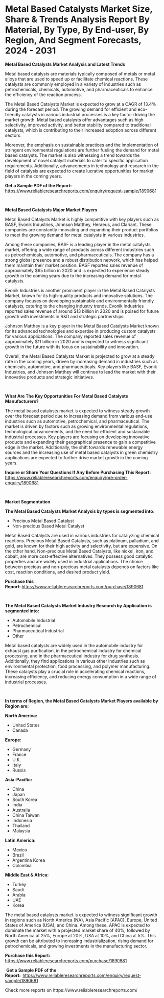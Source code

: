 <p><h1>Metal Based Catalysts Market Size, Share & Trends Analysis Report By Material, By Type, By End-user, By Region, And Segment Forecasts, 2024 - 2031</h1></p><p><strong>Metal Based Catalysts Market Analysis and Latest Trends</strong></p>
<p><p>Metal based catalysts are materials typically composed of metals or metal alloys that are used to speed up or facilitate chemical reactions. These catalysts are commonly employed in a variety of industries such as petrochemicals, chemicals, automotive, and pharmaceuticals to enhance the efficiency of the reaction process.</p><p>The Metal Based Catalysts Market is expected to grow at a CAGR of 13.4% during the forecast period. The growing demand for efficient and eco-friendly catalysts in various industrial processes is a key factor driving the market growth. Metal based catalysts offer advantages such as high selectivity, improved activity, and better stability compared to traditional catalysts, which is contributing to their increased adoption across different sectors.</p><p>Moreover, the emphasis on sustainable practices and the implementation of stringent environmental regulations are further fueling the demand for metal based catalysts. The market is also witnessing a trend towards the development of novel catalyst materials to cater to specific application requirements. Additionally, advancements in technology and research in the field of catalysis are expected to create lucrative opportunities for market players in the coming years.</p></p>
<p><strong>Get a Sample PDF of the Report:&nbsp;</strong> <a href="https://www.reliableresearchreports.com/enquiry/request-sample/1890681">https://www.reliableresearchreports.com/enquiry/request-sample/1890681</a></p>
<p>&nbsp;</p>
<p><strong>Metal Based Catalysts Major Market Players</strong></p>
<p><p>Metal Based Catalysts Market is highly competitive with key players such as BASF, Evonik Industries, Johnson Matthey, Heraeus, and Clariant. These companies are constantly innovating and expanding their product portfolios to meet the growing demand for metal catalysts in various industries.</p><p>Among these companies, BASF is a leading player in the metal catalysts market, offering a wide range of products across different industries such as petrochemicals, automotive, and pharmaceuticals. The company has a strong global presence and a robust distribution network, which has helped them maintain their market position. BASF reported sales revenue of approximately $65 billion in 2020 and is expected to experience steady growth in the coming years due to the increasing demand for metal catalysts.</p><p>Evonik Industries is another prominent player in the Metal Based Catalysts Market, known for its high-quality products and innovative solutions. The company focuses on developing sustainable and environmentally friendly catalysts, catering to the changing industry trends. Evonik Industries reported sales revenue of around $13 billion in 2020 and is poised for future growth with investments in R&D and strategic partnerships.</p><p>Johnson Matthey is a key player in the Metal Based Catalysts Market known for its advanced technologies and expertise in producing custom catalysts for various applications. The company reported sales revenue of approximately $11 billion in 2020 and is expected to witness significant growth in the future with its focus on sustainability and innovation.</p><p>Overall, the Metal Based Catalysts Market is projected to grow at a steady rate in the coming years, driven by increasing demand in industries such as chemicals, automotive, and pharmaceuticals. Key players like BASF, Evonik Industries, and Johnson Matthey will continue to lead the market with their innovative products and strategic initiatives.</p></p>
<p>&nbsp;</p>
<p><strong>What Are The Key Opportunities For Metal Based Catalysts Manufacturers?</strong></p>
<p><p>The metal based catalysts market is expected to witness steady growth over the forecast period due to increasing demand from various end-use industries such as automotive, petrochemical, and pharmaceutical. The market is driven by factors such as growing environmental regulations, technological advancements, and the need for efficient and sustainable industrial processes. Key players are focusing on developing innovative products and expanding their geographical presence to gain a competitive edge in the market. Additionally, the shift towards renewable energy sources and the increasing use of metal based catalysts in green chemistry applications are expected to further drive market growth in the coming years.</p></p>
<p><strong>Inquire or Share Your Questions If Any Before Purchasing This Report:</strong> <a href="https://www.reliableresearchreports.com/enquiry/pre-order-enquiry/1890681">https://www.reliableresearchreports.com/enquiry/pre-order-enquiry/1890681</a></p>
<p>&nbsp;</p>
<p><strong>Market Segmentation</strong></p>
<p><strong>The Metal Based Catalysts Market Analysis by types is segmented into:</strong></p>
<p><ul><li>Precious Metal Based Catalyst</li><li>Non-precious Based Metal Catalyst</li></ul></p>
<p><p>Metal Based Catalysts are used in various industries for catalyzing chemical reactions. Precious Metal Based Catalysts, such as platinum, palladium, and gold, are known for their high activity and selectivity, but are expensive. On the other hand, Non-precious Metal Based Catalysts, like nickel, iron, and cobalt, are more cost-effective alternatives. They possess good catalytic properties and are widely used in industrial applications. The choice between precious and non-precious metal catalysts depends on factors like cost, reaction conditions, and desired product yield.</p></p>
<p><strong>Purchase this Report:&nbsp;</strong><a href="https://www.reliableresearchreports.com/purchase/1890681">https://www.reliableresearchreports.com/purchase/1890681</a></p>
<p>&nbsp;</p>
<p><strong>The Metal Based Catalysts Market Industry Research by Application is segmented into:</strong></p>
<p><ul><li>Automobile Industrial</li><li>Petrochemical</li><li>Pharmaceutical Industrial</li><li>Other</li></ul></p>
<p><p>Metal based catalysts are widely used in the automobile industry for exhaust gas purification, in the petrochemical industry for chemical processing, and in the pharmaceutical industry for drug synthesis. Additionally, they find applications in various other industries such as environmental protection, food processing, and polymer manufacturing. These catalysts play a crucial role in accelerating chemical reactions, increasing efficiency, and reducing energy consumption in a wide range of industrial processes.</p></p>
<p>&nbsp;</p>
<p><strong>In terms of Region, the Metal Based Catalysts Market Players available by Region are:</strong></p>
<p>
    <p> <strong> North America: </strong>
        <ul>
            <li>United States</li>
            <li>Canada</li>
        </ul>
        </p> 
    <p> <strong> Europe: </strong>
        <ul>
            <li>Germany</li>
            <li>France</li>
            <li>U.K.</li>
            <li>Italy</li>
            <li>Russia</li>
        </ul>
        </p> 
    <p> <strong> Asia-Pacific: </strong>
        <ul>
            <li>China</li>
            <li>Japan</li>
            <li>South Korea</li>
            <li>India</li>
            <li>Australia</li>
            <li>China Taiwan</li>
            <li>Indonesia</li>
            <li>Thailand</li>
            <li>Malaysia</li>
        </ul>
        </p> 
    <p> <strong> Latin America: </strong>
        <ul>
            <li>Mexico</li>
            <li>Brazil</li>
            <li>Argentina Korea</li>
            <li>Colombia</li>
        </ul>
        </p> 
    <p> <strong> Middle East & Africa: </strong>
        <ul>
            <li>Turkey</li>
            <li>Saudi</li>
            <li>Arabia</li>
            <li>UAE</li>
            <li>Korea</li>
        </ul>
    </p>
    </p>
<p><p>The metal based catalysts market is expected to witness significant growth in regions such as North America (NA), Asia Pacific (APAC), Europe, United States of America (USA), and China. Among these, APAC is expected to dominate the market with a projected market share of 40%, followed by North America at 25%, Europe at 20%, USA at 10%, and China at 5%. This growth can be attributed to increasing industrialization, rising demand for petrochemicals, and growing investments in the manufacturing sector.</p></p>
<p><strong>Purchase this Report: </strong><a href="https://www.reliableresearchreports.com/purchase/1890681">https://www.reliableresearchreports.com/purchase/1890681</a></p>
<p>&nbsp;<strong>Get a Sample PDF of the Report:&nbsp;&nbsp;</strong><a href="https://www.reliableresearchreports.com/enquiry/request-sample/1890681">https://www.reliableresearchreports.com/enquiry/request-sample/1890681</a></p>
<p><strong></strong></p>
<p>Check more reports on https://www.reliableresearchreports.com/</p>